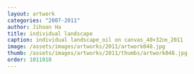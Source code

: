 ```yaml
---
layout: artwork
categories: "2007-2011"
author: Jihoon Ha
title: individual landscape
caption: individual landscape_oil on canvas_40×32㎝_2011
image: /assets/images/artworks/2011/artwork048.jpg
thumb: /assets/images/artworks/2011/thumbs/artwork048.jpg
order: 1011010
---
```


